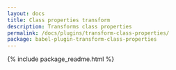 ```yaml
---
layout: docs
title: Class properties transform
description: Transforms class properties
permalink: /docs/plugins/transform-class-properties/
package: babel-plugin-transform-class-properties
---
```


{% include package_readme.html %}
